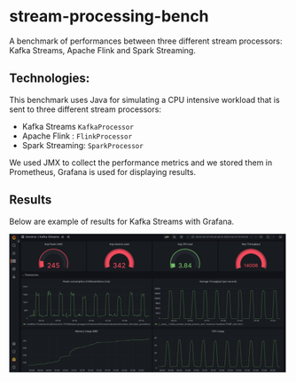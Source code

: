 # stream-processing-bench
A benchmark of performances between three different stream processors: Kafka Streams, Apache Flink and Spark Streaming.

## Technologies:
This benchmark uses Java for simulating a CPU intensive workload that is sent to three different stream processors:
- Kafka Streams `KafkaProcessor`
- Apache Flink : `FlinkProcessor` 
- Spark Streaming: `SparkProcessor` 

We used JMX to collect the performance metrics and we stored them in Prometheus, Grafana is used for displaying results.

## Results

Below are example of results for Kafka Streams with Grafana.

![alt text for screen readers](docs/kafka_streams_grafana.png "Example of results for Kafka Streams")
